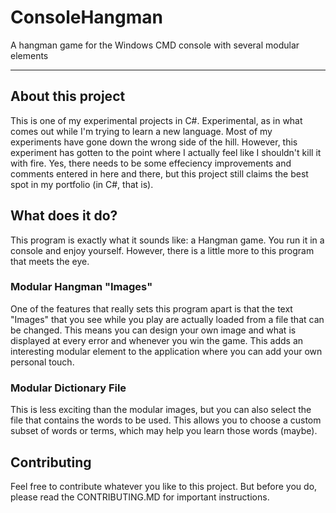 # ConsoleHangman
A hangman game for the Windows CMD console with several modular elements

--------------

## About this project
This is one of my experimental projects in C#. Experimental, as in what comes out while I'm trying to learn a new language. Most of my experiments have gone down the wrong side of the hill. However, this experiment has gotten to the point where I actually feel like I shouldn't kill it with fire. Yes, there needs to be some effeciency improvements and comments entered in here and there, but this project still claims the best spot in my portfolio (in C#, that is).

## What does it do?
This program is exactly what it sounds like: a Hangman game. You run it in a console and enjoy yourself. However, there is a little more to this program that meets the eye.

### Modular Hangman "Images"
One of the features that really sets this program apart is that the text "Images" that you see while you play are actually loaded from a file that can be changed. This means you can design your own image and what is displayed at every error and whenever you win the game. This adds an interesting modular element to the application where you can add your own personal touch.

### Modular Dictionary File
This is less exciting than the modular images, but you can also select the file that contains the words to be used. This allows you to choose a custom subset of words or terms, which may help you learn those words (maybe).

## Contributing
Feel free to contribute whatever you like to this project. But before you do, please read the CONTRIBUTING.MD for important instructions.
